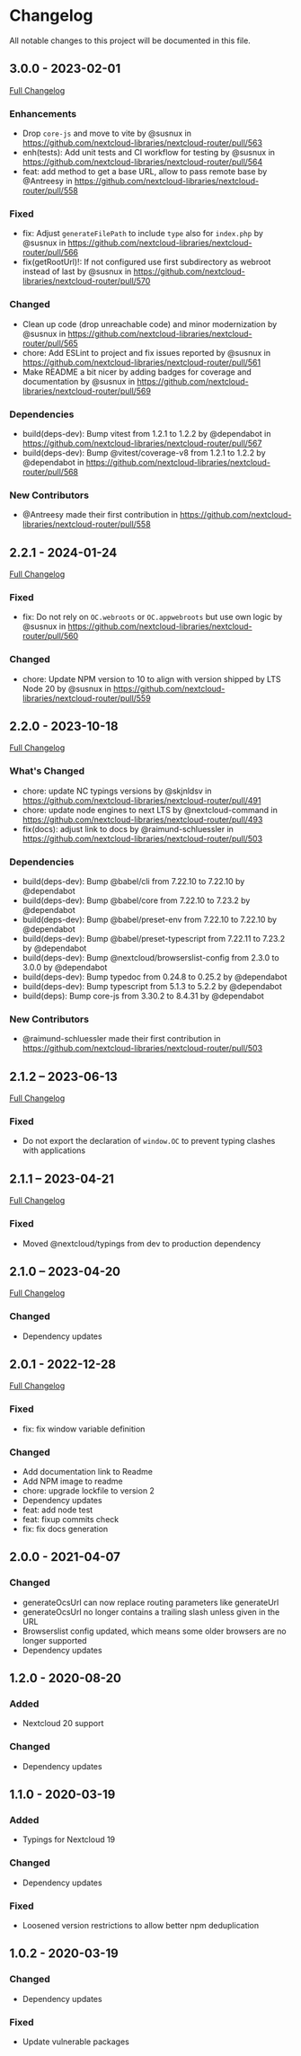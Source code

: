 # Changelog

All notable changes to this project will be documented in this file.

## 3.0.0 - 2023-02-01
[Full Changelog](https://github.com/nextcloud-libraries/nextcloud-router/compare/v2.2.1...v3.0.0)

### Enhancements
* Drop `core-js` and move to vite by @susnux in https://github.com/nextcloud-libraries/nextcloud-router/pull/563
* enh(tests): Add unit tests and CI workflow for testing by @susnux in https://github.com/nextcloud-libraries/nextcloud-router/pull/564
* feat: add method to get a base URL, allow to pass remote base by @Antreesy in https://github.com/nextcloud-libraries/nextcloud-router/pull/558

### Fixed
* fix: Adjust `generateFilePath` to include `type` also for `index.php` by @susnux in https://github.com/nextcloud-libraries/nextcloud-router/pull/566
* fix(getRootUrl)!: If not configured use first subdirectory as webroot instead of last by @susnux in https://github.com/nextcloud-libraries/nextcloud-router/pull/570

### Changed
* Clean up code (drop unreachable code) and minor modernization by @susnux in https://github.com/nextcloud-libraries/nextcloud-router/pull/565
* chore: Add ESLint to project and fix issues reported by @susnux in https://github.com/nextcloud-libraries/nextcloud-router/pull/561
* Make README a bit nicer by adding badges for coverage and documentation by @susnux in https://github.com/nextcloud-libraries/nextcloud-router/pull/569

### Dependencies
* build(deps-dev): Bump vitest from 1.2.1 to 1.2.2 by @dependabot in https://github.com/nextcloud-libraries/nextcloud-router/pull/567
* build(deps-dev): Bump @vitest/coverage-v8 from 1.2.1 to 1.2.2 by @dependabot in https://github.com/nextcloud-libraries/nextcloud-router/pull/568

### New Contributors
* @Antreesy made their first contribution in https://github.com/nextcloud-libraries/nextcloud-router/pull/558


## 2.2.1 - 2024-01-24
[Full Changelog](https://github.com/nextcloud/nextcloud-router/compare/v2.2.0...v2.2.1)

### Fixed
* fix: Do not rely on `OC.webroots` or `OC.appwebroots` but use own logic by @susnux in https://github.com/nextcloud-libraries/nextcloud-router/pull/560

### Changed
* chore: Update NPM version to 10 to align with version shipped by LTS Node 20 by @susnux in https://github.com/nextcloud-libraries/nextcloud-router/pull/559

## 2.2.0 - 2023-10-18
[Full Changelog](https://github.com/nextcloud/nextcloud-router/compare/v2.1.2...v2.2.0)

### What's Changed
* chore: update NC typings versions by @skjnldsv in https://github.com/nextcloud-libraries/nextcloud-router/pull/491
* chore: update node engines to next LTS by @nextcloud-command in https://github.com/nextcloud-libraries/nextcloud-router/pull/493
* fix(docs): adjust link to docs by @raimund-schluessler in https://github.com/nextcloud-libraries/nextcloud-router/pull/503

### Dependencies
* build(deps-dev): Bump @babel/cli from 7.22.10 to 7.22.10 by @dependabot
* build(deps-dev): Bump @babel/core from 7.22.10 to 7.23.2 by @dependabot
* build(deps-dev): Bump @babel/preset-env from 7.22.10 to 7.22.10 by @dependabot
* build(deps-dev): Bump @babel/preset-typescript from 7.22.11 to 7.23.2 by @dependabot
* build(deps-dev): Bump @nextcloud/browserslist-config from 2.3.0 to 3.0.0 by @dependabot
* build(deps-dev): Bump typedoc from 0.24.8 to 0.25.2 by @dependabot
* build(deps-dev): Bump typescript from 5.1.3 to 5.2.2 by @dependabot
* build(deps): Bump core-js from 3.30.2 to 8.4.31 by @dependabot

### New Contributors
* @raimund-schluessler made their first contribution in https://github.com/nextcloud-libraries/nextcloud-router/pull/503

## 2.1.2 – 2023-06-13
[Full Changelog](https://github.com/nextcloud/nextcloud-router/compare/v2.1.1...v2.1.2)

### Fixed
- Do not export the declaration of `window.OC` to prevent typing clashes with applications

## 2.1.1 – 2023-04-21
[Full Changelog](https://github.com/nextcloud/nextcloud-router/compare/v2.1.0...v2.1.1)

### Fixed
- Moved @nextcloud/typings from dev to production dependency

## 2.1.0 – 2023-04-20

[Full Changelog](https://github.com/nextcloud/nextcloud-router/compare/v2.0.1...v2.1.0)

### Changed
- Dependency updates

## 2.0.1 - 2022-12-28

[Full Changelog](https://github.com/nextcloud/nextcloud-router/compare/v2.0.0...v2.0.1)

### Fixed
- fix: fix window variable definition

### Changed
- Add documentation link to Readme
- Add NPM image to readme
- chore: upgrade lockfile to version 2
- Dependency updates
- feat: add node test
- feat: fixup commits check
- fix: fix docs generation

## 2.0.0 - 2021-04-07
### Changed
- generateOcsUrl can now replace routing parameters like generateUrl
- generateOcsUrl no longer contains a trailing slash unless given in the URL
- Browserslist config updated, which means some older browsers are no longer supported
- Dependency updates

## 1.2.0 - 2020-08-20
### Added
- Nextcloud 20 support
### Changed
- Dependency updates

## 1.1.0 - 2020-03-19
### Added
- Typings for Nextcloud 19
### Changed
- Dependency updates
### Fixed
- Loosened version restrictions to allow better npm deduplication

## 1.0.2 - 2020-03-19
### Changed
- Dependency updates
### Fixed
- Update vulnerable packages
